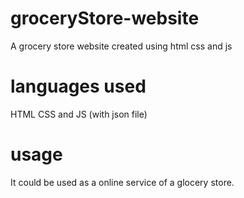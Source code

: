 # groceryStore-website
A grocery store website created using html css and js

# languages used
HTML CSS and JS (with json file)

# usage
It could be used as a online service of a glocery store.
